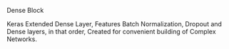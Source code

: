 Dense Block

Keras Extended Dense Layer, Features Batch Normalization, Dropout and Dense layers, in that order, Created for convenient building of Complex Networks.
